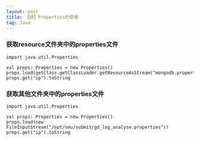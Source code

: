 ```yaml
---
layout: post
title: 【转】Properties的使用
tag: Java
---
```


### 获取resource文件夹中的properties文件
```
import java.util.Properties

val props: Properties = new Properties()
props.load(getClass.getClassLoader.getResourceAsStream("mongodb.properties"))
props.get("ip").toString
```
### 获取其他文件夹中的properties文件
```
import java.util.Properties

val props: Properties = new Properties()
props.load(new FileInputStream("/opt/neu/submit/gd_log_analyse.properties"))
props.get("ip").toString
```